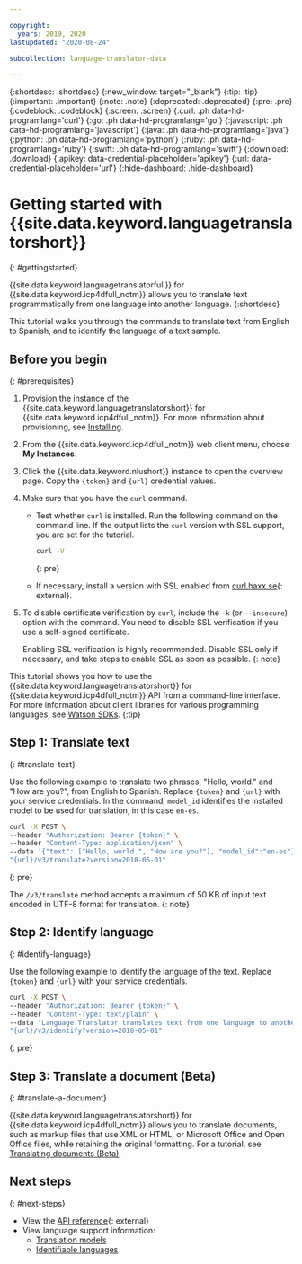 ```yaml
---

copyright:
  years: 2019, 2020
lastupdated: "2020-08-24"

subcollection: language-translator-data

---
```


{:shortdesc: .shortdesc}
{:new_window: target="_blank"}
{:tip: .tip}
{:important: .important}
{:note: .note}
{:deprecated: .deprecated}
{:pre: .pre}
{:codeblock: .codeblock}
{:screen: .screen}
{:curl: .ph data-hd-programlang='curl'}
{:go: .ph data-hd-programlang='go'}
{:javascript: .ph data-hd-programlang='javascript'}
{:java: .ph data-hd-programlang='java'}
{:python: .ph data-hd-programlang='python'}
{:ruby: .ph data-hd-programlang='ruby'}
{:swift: .ph data-hd-programlang='swift'}
{:download: .download}
{:apikey: data-credential-placeholder='apikey'}
{:url: data-credential-placeholder='url'}
{:hide-dashboard: .hide-dashboard}

# Getting started with {{site.data.keyword.languagetranslatorshort}}
{: #gettingstarted}

{{site.data.keyword.languagetranslatorfull}} for {{site.data.keyword.icp4dfull_notm}} allows you to translate text programmatically from one language into another language.
{:shortdesc}

This tutorial walks you through the commands to translate text from English to Spanish, and to identify the language of a text sample.

## Before you begin
{: #prerequisites}

1.  Provision the instance of the {{site.data.keyword.languagetranslatorshort}} for {{site.data.keyword.icp4dfull_notm}}. For more information about provisioning, see [Installing](/docs/language-translator-data?topic=language-translator-data-install).
1.  From the {{site.data.keyword.icp4dfull_notm}} web client menu, choose **My Instances**.
1.  Click the {{site.data.keyword.nlushort}} instance to open the overview page. Copy the `{token}` and `{url}` credential values.
1.  Make sure that you have the `curl` command.
    - Test whether `curl` is installed. Run the following command on the command line. If the output lists the `curl` version with SSL support, you are set for the tutorial.

        ```bash
        curl -V
        ```
        {: pre}
    - If necessary, install a version with SSL enabled from [curl.haxx.se](https://curl.haxx.se/){: external}.
1.  To disable certificate verification by `curl`, include the `-k` (or `--insecure`) option with the command. You need to disable SSL verification if you use a self-signed certificate.

    Enabling SSL verification is highly recommended. Disable SSL only if necessary, and take steps to enable SSL as soon as possible.
    {: note}

This tutorial shows you how to use the {{site.data.keyword.languagetranslatorshort}} for {{site.data.keyword.icp4dfull_notm}} API from a command-line interface. For more information about client libraries for various programming languages, see [Watson SDKs](/docs/natural-language-understanding-data?topic=watson-using-sdks#using-sdks).
{:tip}

## Step 1: Translate text
{: #translate-text}

Use the following example to translate two phrases, "Hello, world." and "How are you?", from English to Spanish. <span class="hide-dashboard">Replace `{token}` and `{url}` with your service credentials.</span> In the command, `model_id` identifies the installed model to be used for translation, in this case `en-es`.

```bash
curl -X POST \
--header "Authorization: Bearer {token}" \
--header "Content-Type: application/json" \
--data '{"text": ["Hello, world.", "How are you?"], "model_id":"en-es"}' \
"{url}/v3/translate?version=2018-05-01"
```
{: pre}

The `/v3/translate` method accepts a maximum of 50 KB of input text encoded in UTF-8 format for translation.
{: note}

## Step 2: Identify language
{: #identify-language}

Use the following example to identify the language of the text. <span class="hide-dashboard">Replace `{token}` and `{url}` with your service credentials.</span>

```bash
curl -X POST \
--header "Authorization: Bearer {token}" \
--header "Content-Type: text/plain" \
--data "Language Translator translates text from one language to another" \
"{url}/v3/identify?version=2018-05-01"
```
{: pre}

## Step 3: Translate a document (Beta)
{: #translate-a-document}

{{site.data.keyword.languagetranslatorshort}} for {{site.data.keyword.icp4dfull_notm}} allows you to translate documents, such as markup files that use XML or HTML, or Microsoft Office and Open Office files, while retaining the original formatting. For a tutorial, see [Translating documents (Beta)](/docs/language-translator-data?topic=language-translator-data-document-translator-tutorial).

## Next steps
{: #next-steps}

- View the [API reference](https://{DomainName}/apidocs/language-translator-data){: external}
- View language support information:
    - [Translation models](/docs/language-translator-data?topic=language-translator-data-translation-models)
    - [Identifiable languages](/docs/language-translator-data?topic=language-translator-data-identifiable-languages)
